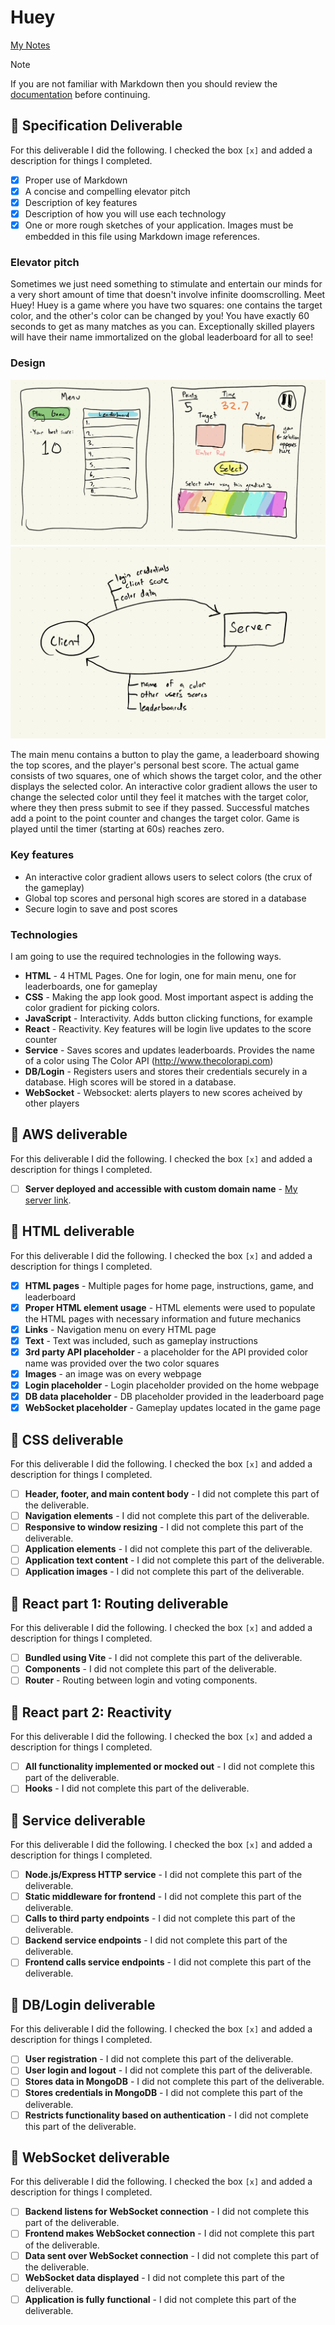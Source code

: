 # Huey

[My Notes](notes.md)

> [!NOTE]
>  If you are not familiar with Markdown then you should review the [documentation](https://docs.github.com/en/get-started/writing-on-github/getting-started-with-writing-and-formatting-on-github/basic-writing-and-formatting-syntax) before continuing.

## 🚀 Specification Deliverable

For this deliverable I did the following. I checked the box `[x]` and added a description for things I completed.

- [X] Proper use of Markdown
- [X] A concise and compelling elevator pitch
- [X] Description of key features
- [X] Description of how you will use each technology
- [X] One or more rough sketches of your application. Images must be embedded in this file using Markdown image references.

### Elevator pitch

Sometimes we just need something to stimulate and entertain our minds for a very
short amount of time that doesn't involve infinite doomscrolling. Meet Huey! Huey is a game where you have two squares: one contains the target color, and the other's color can be changed by you! You have exactly 60 seconds to get as many matches as you can. Exceptionally skilled players will have their name immortalized on the global leaderboard for all to see!

### Design

![Design image 1](Assets/design.png)
![Design image 2](Assets/Client-Backend.png)

The main menu contains a button to play the game, a leaderboard showing the top scores, and the player's personal best score. The actual game consists of two squares, one of which shows the target color, and the other displays the selected color. An interactive color gradient allows the user to change the selected color until they feel it matches with the target color, where they then press submit to see if they passed. Successful matches add a point to the point counter and changes the target color. Game is played until the timer (starting at 60s) reaches zero. 

### Key features

- An interactive color gradient allows users to select colors (the crux of the gameplay)
- Global top scores and personal high scores are stored in a database
- Secure login to save and post scores

### Technologies

I am going to use the required technologies in the following ways.

- **HTML** - 4 HTML Pages. One for login, one for main menu, one for leaderboards, one for gameplay
- **CSS** - Making the app look good. Most important aspect is adding the color gradient for picking colors.
- **JavaScript** - Interactivity. Adds button clicking functions, for example
- **React** - Reactivity. Key features will be login live updates to the score counter
- **Service** - Saves scores and updates leaderboards. Provides the name of a color using The Color API (http://www.thecolorapi.com)
- **DB/Login** - Registers users and stores their credentials securely in a database. High scores will be stored in a database.
- **WebSocket** - Websocket: alerts players to new scores acheived by other players

## 🚀 AWS deliverable

For this deliverable I did the following. I checked the box `[x]` and added a description for things I completed.

- [ ] **Server deployed and accessible with custom domain name** - [My server link](https://yourdomainnamehere.click).

## 🚀 HTML deliverable

For this deliverable I did the following. I checked the box `[x]` and added a description for things I completed.

- [X] **HTML pages** - Multiple pages for home page, instructions, game, and leaderboard
- [X] **Proper HTML element usage** - HTML elements were used to populate the HTML pages with necessary information and future mechanics
- [X] **Links** - Navigation menu on every HTML page 
- [X] **Text** - Text was included, such as gameplay instructions
- [X] **3rd party API placeholder** - a placeholder for the API provided color name was provided over the two color squares
- [X] **Images** - an image was on every webpage
- [X] **Login placeholder** - Login placeholder provided on the home webpage
- [X] **DB data placeholder** - DB placeholder provided in the leaderboard page
- [X] **WebSocket placeholder** - Gameplay updates located in the game page

## 🚀 CSS deliverable

For this deliverable I did the following. I checked the box `[x]` and added a description for things I completed.

- [ ] **Header, footer, and main content body** - I did not complete this part of the deliverable.
- [ ] **Navigation elements** - I did not complete this part of the deliverable.
- [ ] **Responsive to window resizing** - I did not complete this part of the deliverable.
- [ ] **Application elements** - I did not complete this part of the deliverable.
- [ ] **Application text content** - I did not complete this part of the deliverable.
- [ ] **Application images** - I did not complete this part of the deliverable.

## 🚀 React part 1: Routing deliverable

For this deliverable I did the following. I checked the box `[x]` and added a description for things I completed.

- [ ] **Bundled using Vite** - I did not complete this part of the deliverable.
- [ ] **Components** - I did not complete this part of the deliverable.
- [ ] **Router** - Routing between login and voting components.

## 🚀 React part 2: Reactivity

For this deliverable I did the following. I checked the box `[x]` and added a description for things I completed.

- [ ] **All functionality implemented or mocked out** - I did not complete this part of the deliverable.
- [ ] **Hooks** - I did not complete this part of the deliverable.

## 🚀 Service deliverable

For this deliverable I did the following. I checked the box `[x]` and added a description for things I completed.

- [ ] **Node.js/Express HTTP service** - I did not complete this part of the deliverable.
- [ ] **Static middleware for frontend** - I did not complete this part of the deliverable.
- [ ] **Calls to third party endpoints** - I did not complete this part of the deliverable.
- [ ] **Backend service endpoints** - I did not complete this part of the deliverable.
- [ ] **Frontend calls service endpoints** - I did not complete this part of the deliverable.

## 🚀 DB/Login deliverable

For this deliverable I did the following. I checked the box `[x]` and added a description for things I completed.

- [ ] **User registration** - I did not complete this part of the deliverable.
- [ ] **User login and logout** - I did not complete this part of the deliverable.
- [ ] **Stores data in MongoDB** - I did not complete this part of the deliverable.
- [ ] **Stores credentials in MongoDB** - I did not complete this part of the deliverable.
- [ ] **Restricts functionality based on authentication** - I did not complete this part of the deliverable.

## 🚀 WebSocket deliverable

For this deliverable I did the following. I checked the box `[x]` and added a description for things I completed.

- [ ] **Backend listens for WebSocket connection** - I did not complete this part of the deliverable.
- [ ] **Frontend makes WebSocket connection** - I did not complete this part of the deliverable.
- [ ] **Data sent over WebSocket connection** - I did not complete this part of the deliverable.
- [ ] **WebSocket data displayed** - I did not complete this part of the deliverable.
- [ ] **Application is fully functional** - I did not complete this part of the deliverable.
